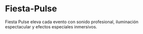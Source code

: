# Fiesta-Pulse
Fiesta Pulse eleva cada evento con sonido profesional, iluminación espectacular y efectos especiales inmersivos.
